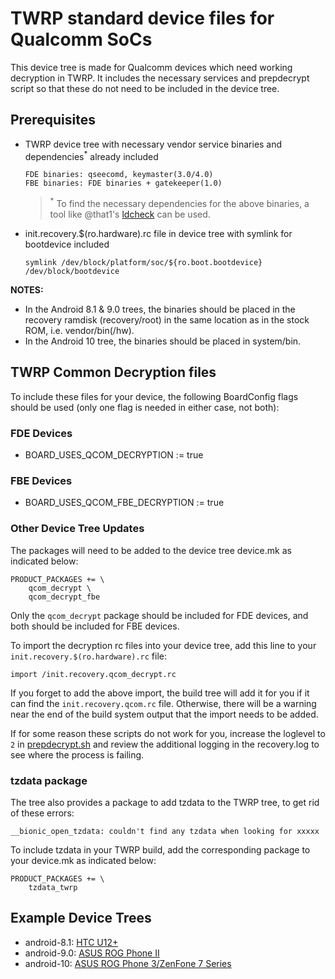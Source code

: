 # TWRP standard device files for Qualcomm SoCs

This device tree is made for Qualcomm devices which need working decryption in TWRP. It includes the necessary services and prepdecrypt script so that these do not need to be included in the device tree.

## Prerequisites
- TWRP device tree with necessary vendor service binaries and dependencies<sup>*</sup> already included
  ```
  FDE binaries: qseecomd, keymaster(3.0/4.0)
  FBE binaries: FDE binaries + gatekeeper(1.0)
  ```
  ><sup>*</sup> To find the necessary dependencies for the above binaries, a tool like @that1's [ldcheck](https://github.com/that1/ldcheck) can be used.
- init.recovery.$(ro.hardware).rc file in device tree with symlink for bootdevice included
  ```
  symlink /dev/block/platform/soc/${ro.boot.bootdevice} /dev/block/bootdevice
  ```
**NOTES:**
- In the Android 8.1 & 9.0 trees, the binaries should be placed in the recovery ramdisk (recovery/root) in the same location as in the stock ROM, i.e. vendor/bin(/hw).
- In the Android 10 tree, the binaries should be placed in system/bin.

## TWRP Common Decryption files
To include these files for your device, the following BoardConfig flags should be used (only one flag is needed in either case, not both):
### FDE Devices
- BOARD_USES_QCOM_DECRYPTION := true
### FBE Devices
- BOARD_USES_QCOM_FBE_DECRYPTION := true
### Other Device Tree Updates
The packages will need to be added to the device tree device.mk as indicated below:
```
PRODUCT_PACKAGES += \
    qcom_decrypt \
    qcom_decrypt_fbe
```
Only the `qcom_decrypt` package should be included for FDE devices, and both should be included for FBE devices.

To import the decryption rc files into your device tree, add this line to your `init.recovery.$(ro.hardware).rc` file:
```
import /init.recovery.qcom_decrypt.rc
```

If you forget to add the above import, the build tree will add it for you if it can find the `init.recovery.qcom.rc` file. Otherwise, there will be a warning near the end of the build system output that the import needs to be added.

If for some reason these scripts do not work for you, increase the loglevel to `2` in [prepdecrypt.sh](https://github.com/TeamWin/android_device_qcom_twrp-common/blob/android-9.0/crypto/sbin/prepdecrypt.sh#L22) and review the additional logging in the recovery.log to see where the process is failing.

### tzdata package
The tree also provides a package to add tzdata to the TWRP tree, to get rid of these errors:
```
__bionic_open_tzdata: couldn't find any tzdata when looking for xxxxx
```

To include tzdata in your TWRP build, add the corresponding package to your device.mk as indicated below:
```
PRODUCT_PACKAGES += \
    tzdata_twrp
```

## Example Device Trees
- android-8.1: [HTC U12+](https://github.com/TeamWin/android_device_htc_ime/tree/android-8.1/recovery/root)
- android-9.0: [ASUS ROG Phone II](https://github.com/CaptainThrowback/android_device_asus_I001D/tree/android-9.0/recovery/root)
- android-10: [ASUS ROG Phone 3/ZenFone 7 Series](https://github.com/CaptainThrowback/android_device_asus_sm8250-common/tree/android-10/recovery/root)
